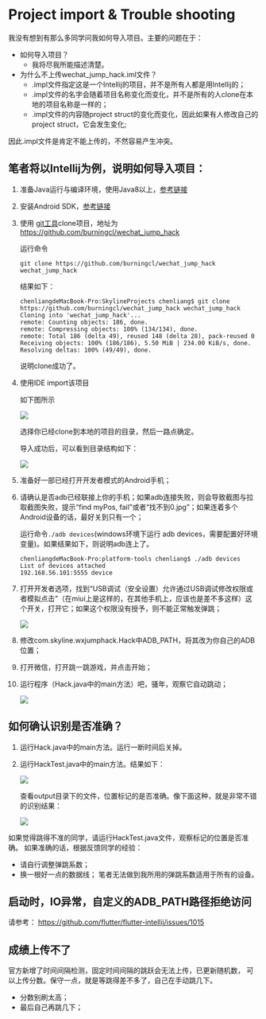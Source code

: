# Project import & Trouble shooting

我没有想到有那么多同学问我如何导入项目。主要的问题在于：

* 如何导入项目？
	* 我将尽我所能描述清楚。 
* 为什么不上传wechat\_jump\_hack.iml文件？
	* .impl文件指定这是一个Intellij的项目，并不是所有人都是用Intellij的；
	* .impl文件的名字会随着项目名称变化而变化，并不是所有的人clone在本地的项目名称是一样的；
	* .impl文件的内容随project struct的变化而变化，因此如果有人修改自己的project struct，它会发生变化;

因此.impl文件是肯定不能上传的，不然容易产生冲突。
		
## 笔者将以Intellij为例，说明如何导入项目：

1. 准备Java运行与编译环境，使用Java8以上，[参考链接](https://www.jianshu.com/p/0b240b541039)
2. 安装Android SDK，[参考链接](https://www.jianshu.com/p/4ac1313b50cb)
3. 使用 [git工具](https://www.jianshu.com/p/6a3332117efb)clone项目，地址为 https://github.com/burningcl/wechat_jump_hack

	运行命令
	
	```
	git clone https://github.com/burningcl/wechat_jump_hack wechat_jump_hack
	```
	
	结果如下：
	 
	```
	chenliangdeMacBook-Pro:SkylineProjects chenliang$ git clone https://github.com/burningcl/wechat_jump_hack wechat_jump_hack
	Cloning into 'wechat_jump_hack'...
	remote: Counting objects: 186, done.
	remote: Compressing objects: 100% (134/134), done.
	remote: Total 186 (delta 49), reused 148 (delta 28), pack-reused 0
	Receiving objects: 100% (186/186), 5.50 MiB | 234.00 KiB/s, done.
	Resolving deltas: 100% (49/49), done.
	```
	
	说明clone成功了。
	
4. 使用IDE import该项目

	如下图所示
	
	![](img/import.png)
	
	选择你已经clone到本地的项目的目录，然后一路点确定。
	
	导入成功后，可以看到目录结构如下：
	
	![](img/project_struct.png)

5. 准备好一部已经打开开发者模式的Android手机；
6. 请确认是否adb已经联接上你的手机；如果adb连接失败，则会导致截图与拉取截图失败，提示“find myPos, fail”或者“找不到0.jpg”；如果连着多个Android设备的话，最好关到只有一个；
	
	运行命令`./adb devices`(windows环境下运行 adb devices，需要配置好环境变量)。如果结果如下，则说明adb连上了。
	
	```
	chenliangdeMacBook-Pro:platform-tools chenliang$ ./adb devices
	List of devices attached
	192.168.56.101:5555	device
	```

7. 打开开发者选项，找到“USB调试（安全设置）允许通过USB调试修改权限或者模拟点击”（在miui上是这样的，在其他手机上，应该也是差不多这样）这个开关，打开它；如果这个权限没有授予，则不能正常触发弹跳；

	![](img/usb_debug.png)
	
8. 修改com.skyline.wxjumphack.Hack中ADB_PATH，将其改为你自己的ADB位置；
9. 打开微信，打开跳一跳游戏，并点击开始；
10. 运行程序（Hack.java中的main方法）吧，骚年，观察它自动跳动；

	![](img/run.png)

## 如何确认识别是否准确？

1. 运行Hack.java中的main方法。运行一断时间后关掉。
2. 运行HackTest.java中的main方法。结果如下：

	![](img/hack_test.png)	
	
	查看output目录下的文件，位置标记的是否准确。像下面这种，就是非常不错的识别结果：
	
	![](img/7.png)	
	
如果觉得跳得不准的同学，请运行HackTest.java文件，观察标记的位置是否准确。
如果准确的话，根据反馈同学的经验：
* 请自行调整弹跳系数；
* 换一根好一点的数据线；
笔者无法做到我所用的弹跳系数适用于所有的设备。

## 启动时，IO异常，自定义的ADB_PATH路径拒绝访问

请参考： https://github.com/flutter/flutter-intellij/issues/1015

## 成绩上传不了

官方新增了时间间隔检测，固定时间间隔的跳跃会无法上传，已更新随机数， 可以上传分数。保守一点，就是等跳得差不多了，自己在手动跳几下。

* 分数别刷太高；
* 最后自己再跳几下；

